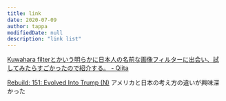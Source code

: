 ```yaml
---
title: link
date: 2020-07-09
author: tappa
modifiedDate: null
description: "link list"
---
```


[Kuwahara filterとかいう明らかに日本人の名前な画像フィルターに出会い、試してみたらすごかったので紹介する。 - Qiita](https://qiita.com/Cartelet/items/5c1c012c132be3aa9608?utm_source=Qiita%E3%83%8B%E3%83%A5%E3%83%BC%E3%82%B9&utm_campaign=30aa5b505c-Qiita_newsletter_415_06_15_2020&utm_medium=email&utm_term=0_e44feaa081-30aa5b505c-33844641)

[Rebuild: 151: Evolved Into Trump (N)](https://rebuild.fm/151/)
アメリカと日本の考え方の違いが興味深かった